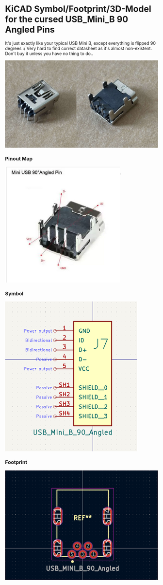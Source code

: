 # KiCAD Symbol/Footprint/3D-Model for the cursed USB_Mini_B 90 Angled Pins 
It's just exactly like your typical USB Mini B, except everything is flipped 90 degrees :/ Very hard to find correct datasheet as it's almost non-existent. Don't buy it unless you have no thing to do..

![](https://github.com/thetrung/Sym_USB_Mini_B_5P_90_Angled/blob/master/Real_Part.jpg)

### Pinout Map
![](https://github.com/thetrung/Sym_USB_Mini_B_5P_90_Angled/blob/master/Mini_USB_5P_DIP_90_Angled.png)

### Symbol
![](https://github.com/thetrung/Sym_USB_Mini_B_5P_90_Angled/blob/master/Symbol.png)

### Footprint
![](https://github.com/thetrung/Sym_USB_Mini_B_5P_90_Angled/blob/master/Footprint.png)
